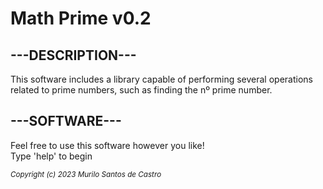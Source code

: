 # Math Prime v0.2

## **---DESCRIPTION---** <br />
This software includes a library capable of performing several operations related to prime numbers, such as finding the nº prime number. <br />

## **---SOFTWARE---** <br />
Feel free to use this software however you like! <br /> Type 'help' to begin <br />

<sub> *Copyright (c) 2023 Murilo Santos de Castro* </sub>
